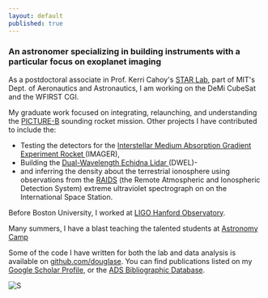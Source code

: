 ```yaml
---
layout: default
published: true
---
```




### An astronomer specializing in building instruments with a particular focus on exoplanet imaging 

As a postdoctoral associate in Prof. Kerri Cahoy's [STAR Lab](http://starlab.mit.edu), part of  MIT's Dept. of Aeronautics and Astronautics, I am working on the DeMi CubeSat and the WFIRST CGI. 

My graduate work focused on integrating,  relaunching, and understanding the <a title="PICTURE-B" href="http://www.uml.edu/Research/LoCSST/Research/Picture-B.aspx"> PICTURE-B</a> sounding rocket mission.
Other projects I have contributed to include the:

- Testing the detectors for the <a href="http://people.bu.edu/danowski/IMAGER/">Interstellar Medium Absorption Gradient Experiment Rocket </a>(IMAGER), 
- Building the <a href="http://ieeexplore.ieee.org/xpls/abs_all.jsp?arnumber=6352489">Dual-Wavelength Echidna Lidar </a>(DWEL)-
- and inferring the density about the terrestrial ionosphere using observations from the  <a href="https://raids.nrl.navy.mil/">RAIDS</a>
(the Remote Atmospheric and Ionospheric Detection System) extreme ultraviolet spectrograph on on the International Space Station.

Before Boston University, I worked at <a href="http://www.ligo-wa.caltech.edu/">LIGO Hanford Observatory</a>.

Many summers, I have a blast teaching the talented students at <a href="http://www.astronomycamp.org">Astronomy Camp</a>

Some of the code I have written for both the lab and data analysis is available on <a href="https://github.com/douglase">github.com/douglase</a>.
You can find publications listed on my <a href="http://scholar.google.com/citations?user=-mwPSu8AAAAJ">Google Scholar Profile</a>, or the 
<a title="SAO/NASA Astrophysics Data System (ADS)" href="http://adsabs.harvard.edu/cgi-bin/nph-abs_connect?db_key=AST&amp;db_key=PRE&amp;qform=AST&amp;arxiv_sel=astro-ph&amp;arxiv_sel=cond-mat&amp;arxiv_sel=cs&amp;arxiv_sel=gr-qc&amp;arxiv_sel=hep-ex&amp;arxiv_sel=hep-lat&amp;arxiv_sel=hep-ph&amp;arxiv_sel=hep-th&amp;arxiv_sel=math&amp;arxiv_sel=math-ph&amp;arxiv_sel=nlin&amp;arxiv_sel=nucl-ex&amp;arxiv_sel=nucl-th&amp;arxiv_sel=physics&amp;arxiv_sel=quant-ph&amp;arxiv_sel=q-bio&amp;sim_query=YES&amp;ned_query=YES&amp;adsobj_query=YES&amp;aut_logic=OR&amp;obj_logic=OR&amp;author=douglas%2C+Ewan+S%0D%0Adouglas%2C+E+S%0D%0ADouglas%2C+E&amp;object=&amp;start_mon=1&amp;start_year=2008&amp;end_mon=&amp;end_year=&amp;ttl_logic=OR&amp;title=&amp;txt_logic=OR&amp;text=&amp;nr_to_return=200&amp;start_nr=1&amp;jou_pick=ALL&amp;ref_stems=&amp;data_and=ALL&amp;group_and=ALL&amp;start_entry_day=&amp;start_entry_mon=&amp;start_entry_year=&amp;end_entry_day=&amp;end_entry_mon=&amp;end_entry_year=&amp;min_score=&amp;sort=SCORE&amp;data_type=SHORT&amp;aut_syn=YES&amp;ttl_syn=YES&amp;txt_syn=YES&amp;aut_wt=1.0&amp;obj_wt=1.0&amp;ttl_wt=0.3&amp;txt_wt=3.0&amp;aut_wgt=YES&amp;obj_wgt=YES&amp;ttl_wgt=YES&amp;txt_wgt=YES&amp;ttl_sco=YES&amp;txt_sco=YES&amp;version=1">ADS 
Bibliographic Database</a>.

![S![]({{site.baseurl}}//i-hw9K42v-XL.jpg)]({{site.baseurl}}//i-hw9K42v-XL.jpg)

